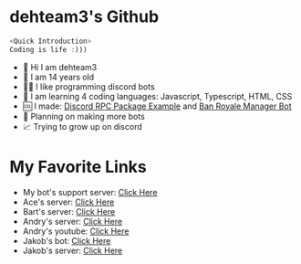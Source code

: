 # dehteam3's Github

```js
<Quick Introduction>
Coding is life :)))
```

- 👋 Hi I am dehteam3
- 👦 I am 14 years old
- 👨‍💻 I like programming discord bots
- 🏫 I am learning 4 coding languages: Javascript, Typescript, HTML, CSS
- 🆒 I made: [Discord RPC Package Example](https://github.com/dehteam3/discord-rpc-EXAMPLE) and [Ban Royale Manager Bot](https://dehteam3.github.io/banroyalemanager)
- 🔧 Planning on making more bots
- 📈 Trying to grow up on discord

# My Favorite Links

- My bot's support server: [Click Here](https://discord.gg/DHayh79vfy)
- Ace's server: [Click Here](https://discord.gg/2cD6xDStee)
- Bart's server: [Click Here](https://discord.gg/3fwR3sCswN)
- Andry's server: [Click Here](https://discord.gg/mshAfwysFh)
- Andry's youtube: [Click Here](https://www.youtube.com/channel/UCrXE-3UbvVNvgkczgP6wpkg)
- Jakob's bot: [Click Here](https://dsc.gg/revan)
- Jakob's server: [Click Here](https://discord.gg/PFn8UJNuQj)
